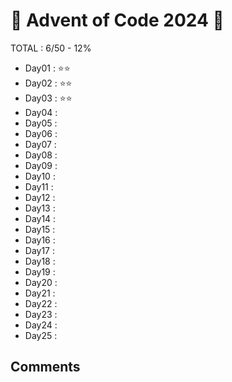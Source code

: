 # 🎄 Advent of Code 2024 🎄

TOTAL : 6/50 - 12%

- Day01 : ⭐⭐
- Day02 : ⭐⭐
- Day03 : ⭐⭐
- Day04 :
- Day05 :
- Day06 :
- Day07 :
- Day08 :
- Day09 :
- Day10 :
- Day11 :
- Day12 :
- Day13 :
- Day14 :
- Day15 :
- Day16 :
- Day17 :
- Day18 :
- Day19 :
- Day20 :
- Day21 :
- Day22 :
- Day23 :
- Day24 :
- Day25 :

## Comments
